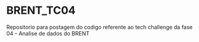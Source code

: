 # BRENT_TC04
Repositorio para postagem do codigo referente ao tech challenge da fase 04 - Analise de dados do BRENT
